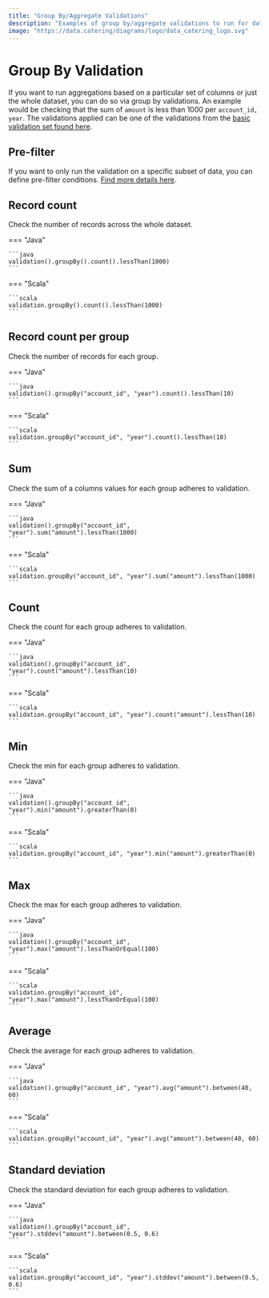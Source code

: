 ```yaml
---
title: "Group By/Aggregate Validations"
description: "Examples of group by/aggregate validations to run for data in files, databases, HTTP APIs or messaging systems via Data Catering."
image: "https://data.catering/diagrams/logo/data_catering_logo.svg"
---
```


# Group By Validation

If you want to run aggregations based on a particular set of columns or just the whole dataset, you can do so via group
by validations. An example would be checking that the sum of `amount` is less than 1000 per `account_id, year`. The
validations applied can be one of the validations from the [basic validation set found here](basic-validation.md).

## Pre-filter

If you want to only run the validation on a specific subset of data, you can define pre-filter conditions. [Find more
details here](../validation.md#pre-filter-data).

## Record count

Check the number of records across the whole dataset.

=== "Java"

    ```java
    validation().groupBy().count().lessThan(1000)
    ```

=== "Scala"

    ```scala
    validation.groupBy().count().lessThan(1000)
    ```

## Record count per group

Check the number of records for each group.

=== "Java"

    ```java
    validation().groupBy("account_id", "year").count().lessThan(10)
    ```

=== "Scala"

    ```scala
    validation.groupBy("account_id", "year").count().lessThan(10)
    ```

## Sum

Check the sum of a columns values for each group adheres to validation.

=== "Java"

    ```java
    validation().groupBy("account_id", "year").sum("amount").lessThan(1000)
    ```

=== "Scala"

    ```scala
    validation.groupBy("account_id", "year").sum("amount").lessThan(1000)
    ```

## Count

Check the count for each group adheres to validation.

=== "Java"

    ```java
    validation().groupBy("account_id", "year").count("amount").lessThan(10)
    ```

=== "Scala"

    ```scala
    validation.groupBy("account_id", "year").count("amount").lessThan(10)
    ```

## Min

Check the min for each group adheres to validation.

=== "Java"

    ```java
    validation().groupBy("account_id", "year").min("amount").greaterThan(0)
    ```

=== "Scala"

    ```scala
    validation.groupBy("account_id", "year").min("amount").greaterThan(0)
    ```

## Max

Check the max for each group adheres to validation.

=== "Java"

    ```java
    validation().groupBy("account_id", "year").max("amount").lessThanOrEqual(100)
    ```

=== "Scala"

    ```scala
    validation.groupBy("account_id", "year").max("amount").lessThanOrEqual(100)
    ```

## Average

Check the average for each group adheres to validation.

=== "Java"

    ```java
    validation().groupBy("account_id", "year").avg("amount").between(40, 60)
    ```

=== "Scala"

    ```scala
    validation.groupBy("account_id", "year").avg("amount").between(40, 60)
    ```

## Standard deviation

Check the standard deviation for each group adheres to validation.

=== "Java"

    ```java
    validation().groupBy("account_id", "year").stddev("amount").between(0.5, 0.6)
    ```

=== "Scala"

    ```scala
    validation.groupBy("account_id", "year").stddev("amount").between(0.5, 0.6)
    ```
